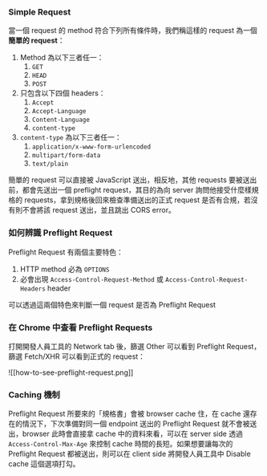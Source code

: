 ### Simple Request

當一個 request 的 method 符合下列所有條件時，我們稱這樣的 request 為一個**簡單的 request**：

1. Method 為以下三者任一：
    1. `GET`
    2. `HEAD`
    3. `POST`
2. 只包含以下四個 headers：
    1. `Accept`
    2. `Accept-Language`
    3. `Content-Language`
    4. `content-type`
3. `content-type` 為以下三者任一：
    1. `application/x-www-form-urlencoded`
    2. `multipart/form-data`
    3. `text/plain`

簡單的 request 可以直接被 JavaScript 送出，相反地，其他 requests 要被送出前，都會先送出一個 preflight request，其目的為向 server 詢問他接受什麼樣規格的 requests，拿到規格後回來檢查準備送出的正式 request 是否有合規，若沒有則不會將該 request 送出，並且跳出 CORS error。

### 如何辨識 Preflight Request

Preflight Request 有兩個主要特色：

1. HTTP method 必為 `OPTIONS`
2. 必會出現 `Access-Control-Request-Method` 或 `Access-Control-Request-Headers` header

可以透過這兩個特色來判斷一個 request 是否為 Preflight Request

### 在 Chrome 中查看 Preflight Requests

打開開發人員工具的 Network tab 後，篩選 Other 可以看到 Preflight Request，篩選 Fetch/XHR 可以看到正式的 request：

![[how-to-see-preflight-request.png]]

### Caching 機制

Preflight Request 所要來的「規格書」會被 browser cache 住，在 cache 還存在的情況下，下次準備對同一個 endpoint 送出的 Preflight Request 就不會被送出，browser 此時會直接拿 cache 中的資料來看，可以在 server side 透過 `Access-Control-Max-Age` 來控制 cache 時間的長短。如果想要讓每次的 Preflight Request 都被送出，則可以在 client side 將開發人員工具中 Disable cache 這個選項打勾。
